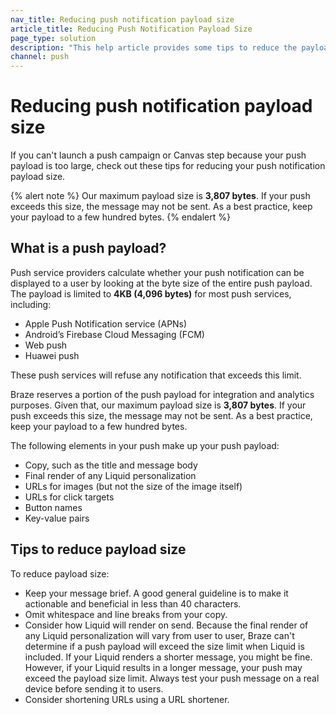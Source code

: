 ```yaml
---
nav_title: Reducing push notification payload size
article_title: Reducing Push Notification Payload Size
page_type: solution
description: "This help article provides some tips to reduce the payload size of your push notifications if you're unable to launch a campaign or Canvas step due to push payload size limits."
channel: push
---
```


# Reducing push notification payload size

If you can't launch a push campaign or Canvas step because your push payload is too large, check out these tips for reducing your push notification payload size.

{% alert note %}
Our maximum payload size is **3,807 bytes**. If your push exceeds this size, the message may not be sent. As a best practice, keep your payload to a few hundred bytes.
{% endalert %}

## What is a push payload?

Push service providers calculate whether your push notification can be displayed to a user by looking at the byte size of the entire push payload. The payload is limited to **4KB (4,096 bytes)** for most push services, including:

- Apple Push Notification service (APNs)
- Android’s Firebase Cloud Messaging (FCM)
- Web push
- Huawei push

These push services will refuse any notification that exceeds this limit.

Braze reserves a portion of the push payload for integration and analytics purposes. Given that, our maximum payload size is **3,807 bytes**. If your push exceeds this size, the message may not be sent. As a best practice, keep your payload to a few hundred bytes.

The following elements in your push make up your push payload:

- Copy, such as the title and message body
- Final render of any Liquid personalization
- URLs for images (but not the size of the image itself)
- URLs for click targets
- Button names
- Key-value pairs

## Tips to reduce payload size

To reduce payload size:

- Keep your message brief. A good general guideline is to make it actionable and beneficial in less than 40 characters.
- Omit whitespace and line breaks from your copy.
- Consider how Liquid will render on send. Because the final render of any Liquid personalization will vary from user to user, Braze can't determine if a push payload will exceed the size limit when Liquid is included. If your Liquid renders a shorter message, you might be fine. However, if your Liquid results in a longer message, your push may exceed the payload size limit. Always test your push message on a real device before sending it to users.
- Consider shortening URLs using a URL shortener.
